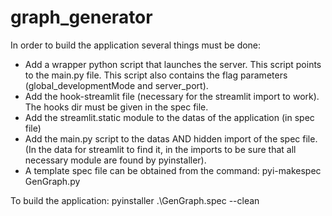 # graph_generator

In order to build the application several things must be done:
* Add a wrapper python script that launches the server. This script points to the main.py file. This script also contains the flag parameters (global_developmentMode and server_port).
* Add the hook-streamlit file (necessary for the streamlit import to work). The hooks dir must be given in the spec file.
* Add the streamlit.static module to the datas of the application (in spec file)
* Add the main.py script to the datas AND hidden import of the spec file. (In the data for streamlit to find it, in the imports to be sure that all necessary module are found by pyinstaller).
* A template spec file can be obtained from the command: pyi-makespec GenGraph.py



To build the application:
pyinstaller .\GenGraph.spec --clean